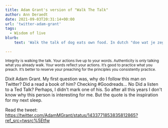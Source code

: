 ```yaml
---
title: Adam Grant's version of "Walk The Talk"
author: Ann Deraedt
date: 2021-09-03T20:31:14+00:00
url: 'twitter-adam-grant'
tags:
  - Wisdom of live
blurb:
    text: 'Walk the talk of dog eats own food. In dutch "doe wat je zeg."'

---
```

<small>Integrity is walking the talk. Your actions live up to your words.
Authenticity is only talking what you already walk. Your words reflect your actions.
It’s good to practice what you preach. It’s better to reserve your preaching for the principles you consistently practice.</small>

Dixit Adam Grant. My first question was, why do I follow this man on Twitter? 
Did a read a book of him? Checking #Goodreads... No
Did a listen to a Ted Talk? Perhaps, I didn't mark one of his.
So after all this years I don't know why this person is interesting for me. But the quote is the inspiration for my next sleep.

<content-image src="/img/twitter-adam-grant.jpg" alt="photo, credits to unsplash"></content-image>

Read the tweet: https://twitter.com/AdamMGrant/status/1433771853835812865?ref_src=twsrc%5Etfw
